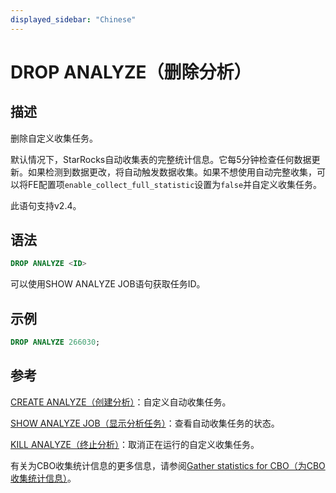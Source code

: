 ```yaml
---
displayed_sidebar: "Chinese"
---
```


# DROP ANALYZE（删除分析）

## 描述

删除自定义收集任务。

默认情况下，StarRocks自动收集表的完整统计信息。它每5分钟检查任何数据更新。如果检测到数据更改，将自动触发数据收集。如果不想使用自动完整收集，可以将FE配置项`enable_collect_full_statistic`设置为`false`并自定义收集任务。

此语句支持v2.4。

## 语法

```SQL
DROP ANALYZE <ID>
```

可以使用SHOW ANALYZE JOB语句获取任务ID。

## 示例

```SQL
DROP ANALYZE 266030;
```

## 参考

[CREATE ANALYZE（创建分析）](../data-definition/CREATE_ANALYZE.md)：自定义自动收集任务。

[SHOW ANALYZE JOB（显示分析任务）](../data-definition/SHOW_ANALYZE_JOB.md)：查看自动收集任务的状态。

[KILL ANALYZE（终止分析）](../data-definition/KILL_ANALYZE.md)：取消正在运行的自定义收集任务。

有关为CBO收集统计信息的更多信息，请参阅[Gather statistics for CBO（为CBO收集统计信息）](../../../using_starrocks/Cost_based_optimizer.md)。